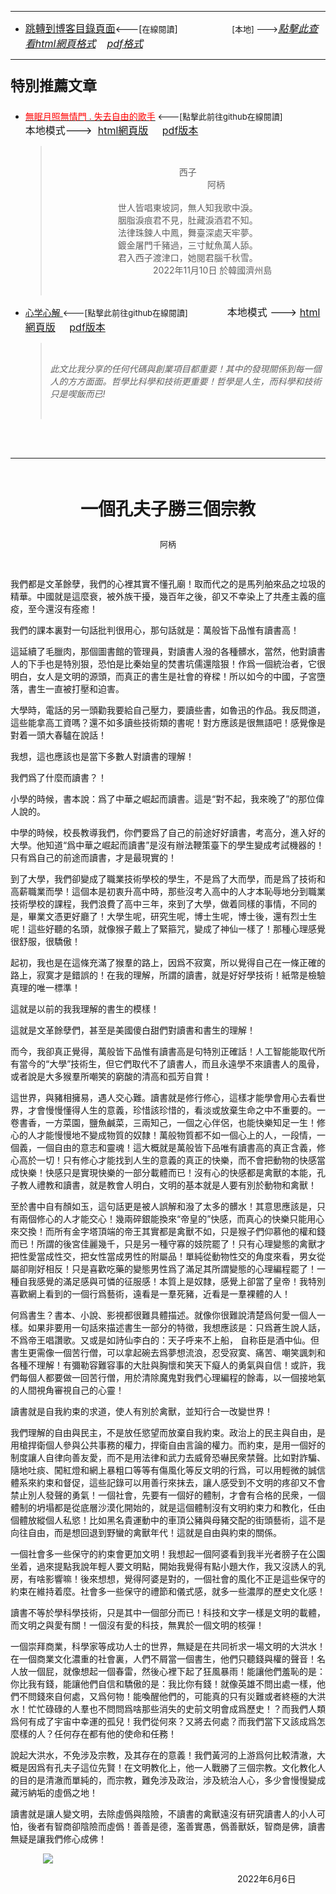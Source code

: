 ****
- [<font size=3>跳轉到博客目錄頁面</font>](../../tableOfContent.md)<---[<font size=2>在線閱讀</font>]&nbsp;&nbsp; &nbsp; &nbsp; &nbsp; &nbsp; &nbsp; &nbsp; &nbsp; &nbsp;&nbsp; &nbsp;  <font size=2> [本地] ---></font><font size=3>[*_點擊此查看html網頁格式_*](../../tableOfContent.html)&nbsp; &nbsp; [*_pdf格式_*](../../tableOfContent.md.pdf)</font>
****

### <p style="font-size: 23px; font-weight:900;">特別推薦文章</p>

- [<font color=red>無眠月照無情門 . 失去自由的歌手</font>](https://github.com/brianwchh/worldofheart/blob/main/md_and_html/%E7%84%A1%E7%9C%A0%E6%9C%88%E7%85%A7%E7%84%A1%E6%83%85%E9%96%80.md)<font size=2> <---[點擊此前往github在線閱讀]</font> &nbsp;&nbsp;&nbsp;&nbsp;&nbsp;&nbsp;&nbsp;&nbsp;&nbsp;&nbsp;&nbsp;&nbsp;&nbsp;&nbsp;&nbsp; <font size=3>本地模式---> &nbsp;[html網頁版](../../md_and_html/無眠月照無情門.html) &nbsp;&nbsp;&nbsp; [pdf版本](../../md_and_html/無眠月照無情門.md.pdf) </font>

    > </br><p align="center">西子</br>&nbsp;&nbsp;&nbsp;&nbsp;&nbsp;&nbsp;&nbsp;&nbsp;&nbsp;&nbsp;&nbsp;&nbsp;&nbsp;&nbsp;&nbsp;&nbsp;&nbsp;&nbsp;&nbsp;&nbsp;&nbsp;&nbsp;&nbsp;阿柄</br></br>世人皆唱東坡詞，無人知我歌中淚。</br>胭脂淚痕君不見，肚藏淚酒君不知。</br>法律珠鍊人中鳳，舞臺深處天牢夢。</br>鍍金屠門千豬過，三寸魷魚萬人舔。</br>君入西子渡津口，她閱君腦千秋雪。</br>&nbsp;&nbsp;&nbsp;&nbsp;&nbsp;&nbsp;&nbsp;&nbsp;&nbsp;&nbsp;&nbsp;&nbsp;&nbsp;&nbsp;&nbsp;&nbsp;&nbsp;&nbsp;&nbsp;&nbsp;2022年11月10日 於韓國濟州島</p></br>
    
-  [心学心解 ](https://github.com/brianwchh/worldofheart)<font size=2><---[點擊此前往github在線閱讀]</font>&nbsp;&nbsp;&nbsp;&nbsp;&nbsp;&nbsp;&nbsp;&nbsp;&nbsp;&nbsp;&nbsp;&nbsp;&nbsp;&nbsp;&nbsp; <font size=3>本地模式 --->&nbsp;[html網頁版](../../md_and_html/心學新解.html) &nbsp;&nbsp;&nbsp; [pdf版本](../../md_and_html/心學新解.md.pdf) </font>

    > </br>*_<span><p> 此文比我分享的任何代碼與創業項目都重要！其中的發現關係到每一個人的方方面面。哲學比科學和技術更重要！哲學是人生，而科學和技術只是喫飯而已!</p></span>_*</br>

    </br>
    </br>

****


</br>

****<p align="center" style="font-size: 28px;">一個孔夫子勝三個宗教</p>****

<p align="center" style="font-size: small;">阿柄</p>

</br>



我們都是文革餘孽，我們的心裡其實不懂孔廟！取而代之的是馬列舶來品之垃圾的精華。中國就是這麼衰，被外族干擾，幾百年之後，卻又不幸染上了共產主義的瘟疫，至今還沒有痊癒！

我們的課本裏對一句話批判很用心，那句話就是：萬般皆下品惟有讀書高！

這延續了毛臘肉，那個圖書館的管理員，對讀書人潑的各種髒水，當然，他對讀書人的下手也是特別狠，恐怕是比秦始皇的焚書坑儒還陰狠！作爲一個統治者，它很明白，女人是文明的源頭，而真正的書生是社會的脊樑！所以如今的中國，子宮墮落，書生一直被打壓和迫害。

大學時，電話的另一頭勸我要給自己壓力，要讀些書，如魯迅的作品。我反問道，這些能拿高工資嗎？還不如多讀些技術類的書呢！對方應該是很無語吧！感覺像是對着一頭大春驢在說話！

我想，這也應該也是當下多數人對讀書的理解！

我們爲了什麼而讀書？！

小學的時候，書本說：爲了中華之崛起而讀書。這是“對不起，我來晚了”的那位偉人說的。

中學的時候，校長教導我們，你們要爲了自己的前途好好讀書，考高分，進入好的大學。他知道“爲中華之崛起而讀書”是沒有辦法鞭策臺下的學生變成考試機器的！只有爲自己的前途而讀書，才是最現實的！

到了大學，我們卻變成了職業技術學校的學生，不是爲了大而學，而是爲了技術和高薪職業而學！這個本是初衷升高中時，那些沒考入高中的人才本恥辱地分到職業技術學校的課程，我們浪費了高中三年，來到了大學，做着同樣的事情，不同的是，畢業文憑更好廳了！大學生呢，研究生呢，博士生呢，博士後，還有烈士生呢！這些好聽的名頭，就像猴子戴上了緊箍咒，變成了神仙一樣了！那種心理感覺很舒服，很驕傲！

起初，我也是在這條充滿了猴羣的路上，因爲不寂寞，所以覺得自己在一條正確的路上，寂寞才是錯誤的！在我的理解，所謂的讀書，就是好好學技術！紙幣是檢驗真理的唯一標準！

這就是以前的我我理解的書生的模樣！

這就是文革餘孽們，甚至是美國傻白甜們對讀書和書生的理解！

 而今，我卻真正覺得，萬般皆下品惟有讀書高是句特別正確話！人工智能能取代所有當今的“大學”技術生，但它們取代不了讀書人，而且永遠學不來讀書人的風骨，或者說是大多猴羣所嘲笑的窮酸的清高和孤芳自賞！

這世界，與豬相擁易，遇人交心難。讀書就是修行修心，這樣才能學會用心去看世界，才會慢慢懂得人生的意義，珍惜該珍惜的，看淡或放棄生命之中不重要的。一卷書香，一方菜園，鹽魚鹹菜，三兩知己，一個之心伴侶，也能快樂知足一生！修心的人才能慢慢地不變成物質的奴隸！萬般物質都不如一個心上的人，一段情，一個義，一個自由的意志和靈魂！這大概就是萬般皆下品唯有讀書高的真正含義，修心高於一切！只有修心才能找到人生的意義的真正的快樂，而不會把動物的快感當成快樂！快感只是實現快樂的一部分載體而已！沒有心的快感都是禽獸的本能，孔子教人禮教和讀書，就是教會人明白，文明的基本就是人要有別於動物和禽獸！

至於書中自有顏如玉，這句話更是被人誤解和潑了太多的髒水！其意思應該是，只有兩個修心的人才能交心！幾兩碎銀能換來“帝皇的”快感，而真心的快樂只能用心來交換！而所有金字塔頂端的帝王其實都是禽獸不如，只是猴子們仰慕他的權和錢而已！所謂的後宮佳麗幾千，只是另一種守寡的妓院罷了！只有心理變態的禽獸才把性愛當成性交，把女性當成男性的附屬品！單純從動物性交的角度來看，男女從屬卻剛好相反！只是喜歡吃藥的變態男性爲了滿足其所謂變態的心理編程罷了！一種自我感覺的滿足感與可憐的征服感！本質上是奴隸，感覺上卻當了皇帝！我特別喜歡網上看到的一個行爲藝術，遠看是一羣死豬，近看是一羣裸體的人！

何爲書生？書本、小說、影視都很難具體描述。就像你很難說清楚爲何愛一個人一樣。如果非要用一句話來描述書生一部分的特徵，我想應該是：只爲蒼生說人話，不爲帝王唱讚歌。又或是如詩仙李白的：天子呼来不上船， 自称臣是酒中仙。但書生更需像一個苦行僧，可以拿起碗去爲夢想流浪，忍受寂寞、痛苦、嘲笑諷刺和各種不理解！有彌勒容難容事的大肚與胸懷和笑天下癡人的勇氣與自信！或許，我們每個人都要做一回苦行僧，用於清除魔鬼對我們心理編程的餘毒，以一個接地氣的人間視角審視自己的心靈！

讀書就是自我約束的求道，使人有別於禽獸，並知行合一改變世界！

我們理解的自由與民主，不是放任慾望而放棄自我約束。政治上的民主與自由，是用槍捍衛個人參與公共事務的權力，捍衛自由言論的權力。而約束，是用一個好的制度讓人自律向善友愛，而不是用法律和武力去威脅恐嚇民衆禁聲。比如對詐騙、隨地吐痰、闖紅燈和網上暴粗口等等有傷風化等反文明的行爲，可以用輕微的誠信體系來約束和督促，這些記錄可以用善行來抹去，讓人感受到不文明的疼卻又不會禁止別人發聲的勇氣！一個社會，先要有一個好的體制，才會有合格的民衆，一個體制的坍塌都是從底層沙漠化開始的，就是這個體制沒有文明約束力和教化，任由個體放縱個人私慾！比如黑名貴運動中的車頂公豬與母豬交配的街頭藝術，這不是向往自由，而是想回退到野蠻的禽獸年代！這就是自由與約束的關係。

一個社會多一些保守的約束會更加文明！我想起一個阿婆看到我半光者膀子在公園坐着，過來提點我說年輕人要文明點，開始我覺得有點小題大作，我又沒誘人的乳房，有啥影響嘛！後來想想，覺得阿婆是對的，一個社會的風化不正是這些保守的約束在維持着麼。社會多一些保守的禮節和儀式感，就多一些濃厚的歷史文化感！

讀書不等於學科學技術，只是其中一個部分而已！科技和文字一樣是文明的載體，而文明之與愛有關！一個沒有愛的科技，無異於一個文明的核彈！

一個崇拜商業，科學家等成功人士的世界，無疑是在共同祈求一場文明的大洪水！在一個商業文化濃重的社會裏，人們不屑當一個書生，他們只聽錢與權的聲音！名人放一個屁，就像想起一個春雷，然後心裡下起了狂風暴雨！能讓他們羞恥的是：你比我有錢，能讓他們自信和驕傲的是：我比你有錢！就像英雄不問出處一樣，他們不問錢來自何處，又爲何物！能喚醒他們的，可能真的只有災難或者終極的大洪水！忙忙碌碌的人羣也不問問爲啥那些消失的史前文明會成爲歷史！？而我們人類爲何有成了宇宙中幸運的孤兒！我們從何來？又將去何處？而我們當下又該成爲怎麼樣的人？任何存在都有他的使命和任務！

說起大洪水，不免涉及宗教，及其存在的意義！我們黃河的上游爲何比較清澈，大概是因爲有孔夫子這位先賢！在文明教化上，他一人戰勝了三個宗教。文化教化人的目的是清澈而單純的，而宗教，難免涉及政治，涉及統治人心，多少會慢慢變成藏污納垢的虛僞之地！

讀書就是讓人變文明，去除虛僞與陰險，不讀書的禽獸遠沒有研究讀書人的小人可怕，後者有智商卻陰險而虛僞！善善是德，濫善實愚，僞善獸妖，智商是佛，讀書無疑是讓我們修心成佛！







<!-- image area, flex to make it center,it may not work for github, for html and pdf rendering only -->
<div align="center" style="page-break-inside: avoid; margin-top:1px; margin-bottom:1px;"> <!-- pictureWrapper_div add this only to make the bendan github understand -->
  <div class="ImageWrapperFlex" >
   <div class="FlexSide"  ></div>
   <image class="FlexImage"   src='./images/大學.jpg'/>
   <div class="FlexSide" ></div>
  </div>
  <p align="center" style="margin:0px;">   </p> 
</div> <!-- end pictureWrapper_div -->

<p align="right"> 2022年6月6日 &nbsp;&nbsp;&nbsp;&nbsp;&nbsp;&nbsp;&nbsp;&nbsp;&nbsp;&nbsp;&nbsp; </p>
</div>





</br>
</br>

<style>

.ImageWrapperFlex {
    display: flex; 
    flex-direction: row; 
    margin-top: 1px; 
    margin-bottom: 1px;

    width: 100% ;
}

.FlexSide {
    flex-basis: 0px ;
    flex:1;

}



/* large device screen 設置熒幕顯示圖片大小（電腦等大型屏幕）*/
@media only screen and (min-width: 600px) {

    .FlexImage {
        flex-basis: 400px ;
        flex:0;    
        height:auto; 
        max-width: 400px;
        min-width: 400px;
     
    }

}

 /* small device screen 設置熒幕顯示圖片大小（平板手機等屏幕）*/
@media only screen and (max-width: 600px) {
    
    .FlexImage {
        flex-basis: 400px ;
        flex:1;
        height:auto; 
     
    }

}

/* style for print !important 設置打印圖片大小*/
@media print {

    .FlexImage {
        flex-basis: 300px ;
        flex:0;    
        height:auto; 
        max-width: 300px;
        min-width: 300px;
     
    }
}

</style>


<!-- 共用的css -->
<!-- <head>
    <link rel="stylesheet" href="../common_css/common_style.css">
</head> -->




